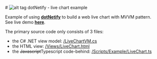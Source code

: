 #&nbsp;![alt tag](http://dotnetify.net/content/images/greendot.png) dotNetify - live chart example

Example of using [**dotNetify**](http://dotnetify.net) to build a web live chart with MVVM pattern. See live demo [**here**](http://dotnetify.net/index/livechart).

The primary source code only consists of 3 files:
- the C# .NET view model: [/LiveChartVM.cs](https://github.com/dsuryd/dotNetify-example-livechart/blob/master/LiveChartWebApplication/LiveChartVM.cs)
- the HTML view: [/Views/LiveChart.html](https://github.com/dsuryd/dotNetify-example-livechart/blob/master/LiveChartWebApplication/Views/LiveChart.html)
- the ~~Javascript~~Typescript code-behind: [/Scripts/Example/LiveChart.ts](https://github.com/dsuryd/dotNetify-example-livechart/blob/master/LiveChartWebApplication/Scripts/Example/LiveChart.ts)

